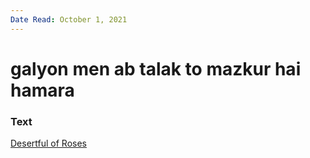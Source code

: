 ```yaml
---
Date Read: October 1, 2021
---
```


# galyon men ab talak to mazkur hai hamara

### Text
[Desertful of Roses](http://www.columbia.edu/itc/mealac/pritchett/00garden/00c/0069/index_0069.html)

